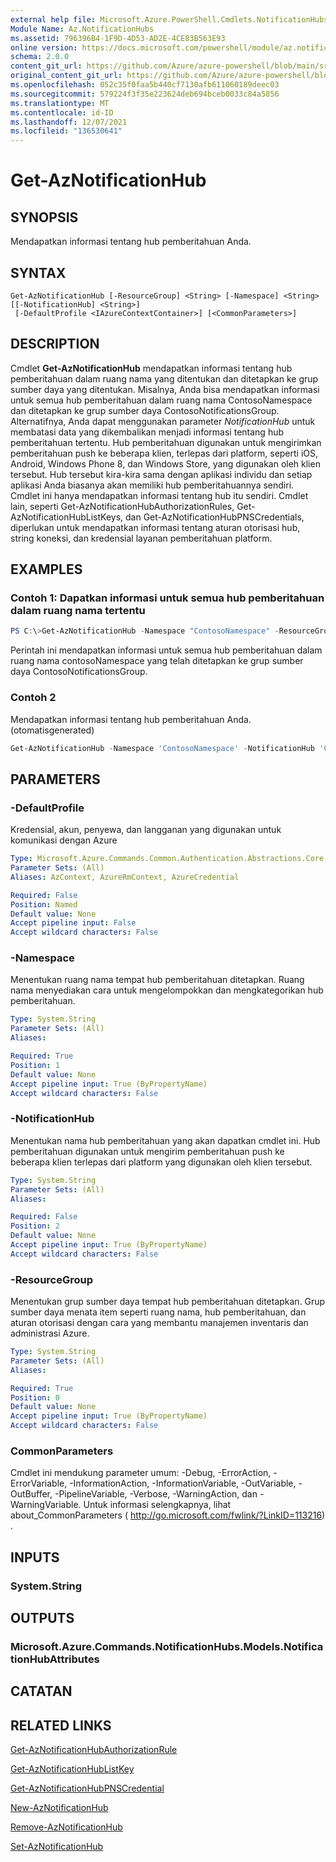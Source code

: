 ```yaml
---
external help file: Microsoft.Azure.PowerShell.Cmdlets.NotificationHubs.dll-Help.xml
Module Name: Az.NotificationHubs
ms.assetid: 796396B4-1F9D-4D53-AD2E-4CE83B563E93
online version: https://docs.microsoft.com/powershell/module/az.notificationhubs/get-aznotificationhub
schema: 2.0.0
content_git_url: https://github.com/Azure/azure-powershell/blob/main/src/NotificationHubs/NotificationHubs/help/Get-AzNotificationHub.md
original_content_git_url: https://github.com/Azure/azure-powershell/blob/main/src/NotificationHubs/NotificationHubs/help/Get-AzNotificationHub.md
ms.openlocfilehash: 052c35f0faa5b440cf7130afb611060189deec03
ms.sourcegitcommit: 579224f3f35e223624deb694bceb0033c84a5856
ms.translationtype: MT
ms.contentlocale: id-ID
ms.lasthandoff: 12/07/2021
ms.locfileid: "136530641"
---
```

# Get-AzNotificationHub

## SYNOPSIS
Mendapatkan informasi tentang hub pemberitahuan Anda.

## SYNTAX

```
Get-AzNotificationHub [-ResourceGroup] <String> [-Namespace] <String> [[-NotificationHub] <String>]
 [-DefaultProfile <IAzureContextContainer>] [<CommonParameters>]
```

## DESCRIPTION
Cmdlet **Get-AzNotificationHub** mendapatkan informasi tentang hub pemberitahuan dalam ruang nama yang ditentukan dan ditetapkan ke grup sumber daya yang ditentukan.
Misalnya, Anda bisa mendapatkan informasi untuk semua hub pemberitahuan dalam ruang nama ContosoNamespace dan ditetapkan ke grup sumber daya ContosoNotificationsGroup.
Alternatifnya, Anda dapat menggunakan parameter *NotificationHub* untuk membatasi data yang dikembalikan menjadi informasi tentang hub pemberitahuan tertentu.
Hub pemberitahuan digunakan untuk mengirimkan pemberitahuan push ke beberapa klien, terlepas dari platform, seperti iOS, Android, Windows Phone 8, dan Windows Store, yang digunakan oleh klien tersebut.
Hub tersebut kira-kira sama dengan aplikasi individu dan setiap aplikasi Anda biasanya akan memiliki hub pemberitahuannya sendiri.
Cmdlet ini hanya mendapatkan informasi tentang hub itu sendiri.
Cmdlet lain, seperti Get-AzNotificationHubAuthorizationRules, Get-AzNotificationHubListKeys, dan Get-AzNotificationHubPNSCredentials, diperlukan untuk mendapatkan informasi tentang aturan otorisasi hub, string koneksi, dan kredensial layanan pemberitahuan platform.

## EXAMPLES

### Contoh 1: Dapatkan informasi untuk semua hub pemberitahuan dalam ruang nama tertentu
```powershell
PS C:\>Get-AzNotificationHub -Namespace "ContosoNamespace" -ResourceGroup "ContosoNotificationsGroup"
```

Perintah ini mendapatkan informasi untuk semua hub pemberitahuan dalam ruang nama contosoNamespace yang telah ditetapkan ke grup sumber daya ContosoNotificationsGroup.

### Contoh 2

Mendapatkan informasi tentang hub pemberitahuan Anda. (otomatisgenerated)

<!-- Aladdin Generated Example -->
```powershell
Get-AzNotificationHub -Namespace 'ContosoNamespace' -NotificationHub 'ContosoInternalHub' -ResourceGroup 'ContosoNotificationsGroup'
```

## PARAMETERS

### -DefaultProfile
Kredensial, akun, penyewa, dan langganan yang digunakan untuk komunikasi dengan Azure

```yaml
Type: Microsoft.Azure.Commands.Common.Authentication.Abstractions.Core.IAzureContextContainer
Parameter Sets: (All)
Aliases: AzContext, AzureRmContext, AzureCredential

Required: False
Position: Named
Default value: None
Accept pipeline input: False
Accept wildcard characters: False
```

### -Namespace
Menentukan ruang nama tempat hub pemberitahuan ditetapkan.
Ruang nama menyediakan cara untuk mengelompokkan dan mengkategorikan hub pemberitahuan.

```yaml
Type: System.String
Parameter Sets: (All)
Aliases:

Required: True
Position: 1
Default value: None
Accept pipeline input: True (ByPropertyName)
Accept wildcard characters: False
```

### -NotificationHub
Menentukan nama hub pemberitahuan yang akan dapatkan cmdlet ini.
Hub pemberitahuan digunakan untuk mengirim pemberitahuan push ke beberapa klien terlepas dari platform yang digunakan oleh klien tersebut.

```yaml
Type: System.String
Parameter Sets: (All)
Aliases:

Required: False
Position: 2
Default value: None
Accept pipeline input: True (ByPropertyName)
Accept wildcard characters: False
```

### -ResourceGroup
Menentukan grup sumber daya tempat hub pemberitahuan ditetapkan.
Grup sumber daya menata item seperti ruang nama, hub pemberitahuan, dan aturan otorisasi dengan cara yang membantu manajemen inventaris dan administrasi Azure.

```yaml
Type: System.String
Parameter Sets: (All)
Aliases:

Required: True
Position: 0
Default value: None
Accept pipeline input: True (ByPropertyName)
Accept wildcard characters: False
```

### CommonParameters
Cmdlet ini mendukung parameter umum: -Debug, -ErrorAction, -ErrorVariable, -InformationAction, -InformationVariable, -OutVariable, -OutBuffer, -PipelineVariable, -Verbose, -WarningAction, dan -WarningVariable. Untuk informasi selengkapnya, lihat about_CommonParameters ( http://go.microsoft.com/fwlink/?LinkID=113216) .

## INPUTS

### System.String

## OUTPUTS

### Microsoft.Azure.Commands.NotificationHubs.Models.NotificationHubAttributes

## CATATAN

## RELATED LINKS

[Get-AzNotificationHubAuthorizationRule](./Get-AzNotificationHubAuthorizationRule.md)

[Get-AzNotificationHubListKey](./Get-AzNotificationHubListKey.md)

[Get-AzNotificationHubPNSCredential](./Get-AzNotificationHubPNSCredential.md)

[New-AzNotificationHub](./New-AzNotificationHub.md)

[Remove-AzNotificationHub](./Remove-AzNotificationHub.md)

[Set-AzNotificationHub](./Set-AzNotificationHub.md)


